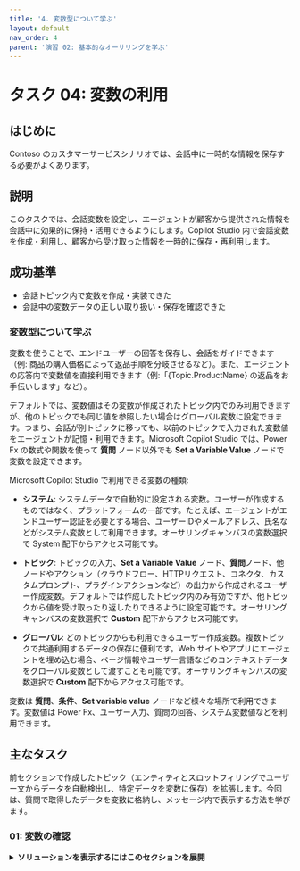 ```yaml
---
title: '4. 変数型について学ぶ'
layout: default
nav_order: 4
parent: '演習 02: 基本的なオーサリングを学ぶ'
---
```


# タスク 04: 変数の利用
 
## はじめに

Contoso のカスタマーサービスシナリオでは、会話中に一時的な情報を保存する必要がよくあります。

## 説明

このタスクでは、会話変数を設定し、エージェントが顧客から提供された情報を会話中に効果的に保持・活用できるようにします。Copilot Studio 内で会話変数を作成・利用し、顧客から受け取った情報を一時的に保存・再利用します。

## 成功基準

- 会話トピック内で変数を作成・実装できた
- 会話中の変数データの正しい取り扱い・保存を確認できた

### 変数型について学ぶ

変数を使うことで、エンドユーザーの回答を保存し、会話をガイドできます（例: 商品の購入価格によって返品手順を分岐させるなど）。また、エージェントの応答内で変数値を直接利用できます（例:「{Topic.ProductName} の返品をお手伝いします」など）。

デフォルトでは、変数値はその変数が作成されたトピック内でのみ利用できますが、他のトピックでも同じ値を参照したい場合はグローバル変数に設定できます。つまり、会話が別トピックに移っても、以前のトピックで入力された変数値をエージェントが記憶・利用できます。Microsoft Copilot Studio では、Power Fx の数式や関数を使って **質問** ノード以外でも **Set a Variable Value** ノードで変数を設定できます。

Microsoft Copilot Studio で利用できる変数の種類:

- **システム**: システムデータで自動的に設定される変数。ユーザーが作成するものではなく、プラットフォームの一部です。たとえば、エージェントがエンドユーザー認証を必要とする場合、ユーザーIDやメールアドレス、氏名などがシステム変数として利用できます。オーサリングキャンバスの変数選択で System 配下からアクセス可能です。

- **トピック**: トピックの入力、**Set a Variable Value** ノード、**質問**ノード、他ノードやアクション（クラウドフロー、HTTPリクエスト、コネクタ、カスタムプロンプト、プラグインアクションなど）の出力から作成されるユーザー作成変数。デフォルトでは作成したトピック内のみ有効ですが、他トピックから値を受け取ったり返したりできるように設定可能です。オーサリングキャンバスの変数選択で **Custom** 配下からアクセス可能です。

- **グローバル**: どのトピックからも利用できるユーザー作成変数。複数トピックで共通利用するデータの保存に便利です。Web サイトやアプリにエージェントを埋め込む場合、ページ情報やユーザー言語などのコンテキストデータをグローバル変数として渡すことも可能です。オーサリングキャンバスの変数選択で **Custom** 配下からアクセス可能です。

変数は **質問**、**条件**、**Set variable value** ノードなど様々な場所で利用できます。変数値は Power Fx、ユーザー入力、質問の回答、システム変数値などを利用できます。

## 主なタスク	
前セクションで作成したトピック（エンティティとスロットフィリングでユーザー文からデータを自動検出し、特定データを変数に保存）を拡張します。今回は、質問で取得したデータを変数に格納し、メッセージ内で表示する方法を学びます。

### 01: 変数の確認

<details markdown="block"> 
  <summary><strong>ソリューションを表示するにはこのセクションを展開</strong></summary> 

**Set variable value** ノードの使い方や変数型の違いを確認します。このタスクでは新しいノード・変数の作成、変数名の変更、システムレベルで利用できる他の変数の確認を行い、最後にこのノードを削除します。

1. **Trigger** ノードの下にある **+** ボタンを選択し、**Variable management** を選択してから **Set a variable value** を選択します。

	![u8kzm7gk.jpg](../../media/u8kzm7gk.jpg)

	[!NOTE]
	> このタスクは変数オプションを調査するためのものであり、特定の場所に変数を追加することが重要ではありません。後で削除します。

1. **Set variable** の下で **Select a variable** を選択し、フライアウトペインで **Create new** を選択します。

	![zl0fpvyy.jpg](../../media/zl0fpvyy.jpg)

	[!NOTE]
	> 新しい変数が作成され、デフォルトでは **Var1** と呼ばれます（すでにこの名前の変数が作成されている場合は、Var2 や Var3 など別の番号が付けられます）。
 	
	 
1. **Var1** を選択し、**Variable name** に `TestDelete` と入力します。

	![9wz8bcx8.jpg](../../media/9wz8bcx8.jpg)

    [!IMPORTANT]
    > 変数には、保存するデータに基づいて説明的な名前を付けることがベストプラクティスです。このアプローチは、将来的に自分自身や他のエージェント作成者に役立ちます。
    >
    > 変数のスコープを **Topic** または **Global** に変更することもできます。 

1. **Variable properties** ペインの右上隅にある **X** を選択して閉じます。 

	[!IMPORTANT]
	> 変数に保存するデータを確認します。自分がオーサリングキャンバス内で作成した他の変数や、システム変数、数式を使用できます。 

1. **To value** の下で、**(>)** を選択します。 

	![tnu31dky.jpg](../../media/tnu31dky.jpg)

	[!NOTE]
	> フライアウトペインが表示され、**Custom**、**System**、**Environment**、および **Formula**（Power Fx を使用、これは後でラボで説明）のタブが含まれます。

1. **System** タブを選択します。

	![dj4n2z5h.jpg](../../media/dj4n2z5h.jpg)

	[!NOTE]
	> Microsoft Copilot Studio が使用するすべての変数を表示できます。これらの変数には Microsoft Copilot Studio によってデータが自動的に設定されます。また、このデータを自分の変数でも使用できます。利用可能なオプションを確認して、デフォルトで何が利用できるかを把握してください。

1. **Set variable value** ノードを削除します。これで、利用可能なオプションを確認しました。

	ノードの右上隅にある省略記号を選択し、**Delete** を選択します。

	![dg80rf7i.jpg](../../media/dg80rf7i.jpg)

1. オーサリングキャンバス内の任意の場所から、上部にある **Variables** を選択して、トピック内のすべての変数（グローバル変数を含む）を確認できます。 

	![imt6ohhm.jpg](../../media/imt6ohhm.jpg)

	[!IMPORTANT]
	> 特に大きなトピックでは、トピック内のすべての変数を確認することが有益です。

[次のページへ → 5. グローバル変数の利用](0205.md)
